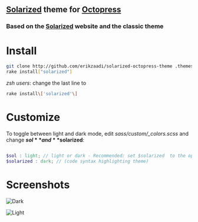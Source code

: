 ## [Solarized](http://ethanschoonover.com/solarized) theme for [Octopress](http://octopress.org/)

### Based on the [Solarized](http://ethanschoonover.com/solarized) website and the classic theme

# Install

```sh
git clone http://github.com/erikzaadi/solarized-octopress-theme .themes/solarized
rake install["solarized"]
```
_zsh users_: change the last line to
```sh
rake install\['solarized'\]
```

# Customize

To toggle between light and dark mode, edit *sass/custom/_colors.scss* and change **$sol** and **$solarized**:
```scss

$sol : light; // light or dark - Recommended: set $solarized  to the opposite of this
$solarized : dark; // (code syntax highlighting theme)

```

# Screenshots

![Dark](https://github.com/erikzaadi/solarized-octopress-theme/raw/master/images/dark.png)

![Light](https://github.com/erikzaadi/solarized-octopress-theme/raw/master/images/light.png)
